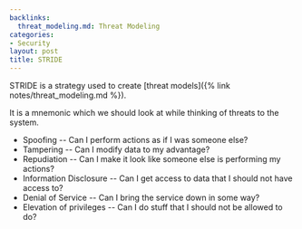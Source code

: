 ```yaml
---
backlinks:
  threat_modeling.md: Threat Modeling
categories:
- Security
layout: post
title: STRIDE
---
```


STRIDE is a strategy used to create [threat models]({% link notes/threat_modeling.md %}).

It is a mnemonic which we should look at while thinking of
threats to the system.

* Spoofing -- Can I perform actions as if I was someone else?
* Tampering -- Can I modify data to my advantage?
* Repudiation -- Can I make it look like someone else is performing my actions?
* Information Disclosure -- Can I get access to data that I should not have access to?
* Denial of Service -- Can I bring the service down in some way?
* Elevation of privileges -- Can I do stuff that I should not be allowed to do?